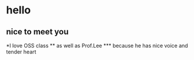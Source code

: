 # hello
## nice to meet you

*I love OSS class
** as well as Prof.Lee
*** because he has nice voice and tender heart


